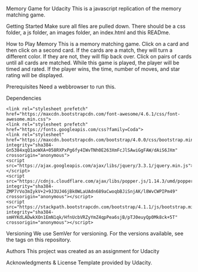 Memory Game for Udacity
This is a javascript replication of the memory matching game.

Getting Started
Make sure all files are pulled down.  There should be a css folder, a js folder, an images folder, an index.html and this READme.

How to Play Memory
This is a memory matching game.  Click on a card and then click on a second card.  If the cards are a match, they will turn a different color.  If they are not, they will flip back over. Click on pairs of cards until all cards are matched.  While this game is played, the player will be timed and rated.  If the player wins, the time, number of moves, and star rating will be displayed. 


Prerequisites
Need a webbrowser to run this. 

Dependencies
```
<link rel="stylesheet prefetch" href="https://maxcdn.bootstrapcdn.com/font-awesome/4.6.1/css/font-awesome.min.css">
<link rel="stylesheet prefetch" href="https://fonts.googleapis.com/css?family=Coda">
<link rel="stylesheet" href="https://maxcdn.bootstrapcdn.com/bootstrap/4.0.0/css/bootstrap.min.css" integrity="sha384-Gn5384xqQ1aoWXA+058RXPxPg6fy4IWvTNh0E263XmFcJlSAwiGgFAW/dAiS6JXm" crossorigin="anonymous">
<script src="https://ajax.googleapis.com/ajax/libs/jquery/3.3.1/jquery.min.js"></script>
<script src="https://cdnjs.cloudflare.com/ajax/libs/popper.js/1.14.3/umd/popper.min.js" integrity="sha384-ZMP7rVo3mIykV+2+9J3UJ46jBk0WLaUAdn689aCwoqbBJiSnjAK/l8WvCWPIPm49" crossorigin="anonymous"></script>
<script src="https://stackpath.bootstrapcdn.com/bootstrap/4.1.1/js/bootstrap.min.js" integrity="sha384-smHYKdLADwkXOn1EmN1qk/HfnUcbVRZyYmZ4qpPea6sjB/pTJ0euyQp0Mk8ck+5T" crossorigin="anonymous"></script>
```

Versioning
We use SemVer for versioning. For the versions available, see the tags on this repository.

Authors
This project was created as an assignment for Udacity

Acknowledgments & License
Template provided by Udacity.
